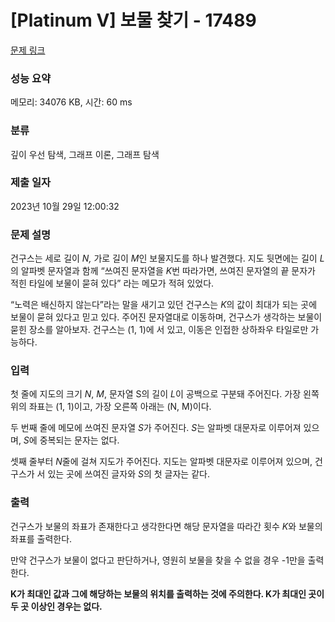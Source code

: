 # [Platinum V] 보물 찾기 - 17489 

[문제 링크](https://www.acmicpc.net/problem/17489) 

### 성능 요약

메모리: 34076 KB, 시간: 60 ms

### 분류

깊이 우선 탐색, 그래프 이론, 그래프 탐색

### 제출 일자

2023년 10월 29일 12:00:32

### 문제 설명

<p>건구스는 세로 길이 <em>N,</em> 가로 길이 <em>M</em>인 보물지도를 하나 발견했다. 지도 뒷면에는 길이 <em>L</em>의 알파벳 문자열과 함께 “쓰여진 문자열을 <em>K</em>번 따라가면, 쓰여진 문자열의 끝 문자가 적힌 타일에 보물이 묻혀 있다” 라는 메모가 적혀 있었다.</p>

<p>“노력은 배신하지 않는다”라는 말을 새기고 있던 건구스는<em> K</em>의 값이 최대가 되는 곳에 보물이 묻혀 있다고 믿고 있다. 주어진 문자열대로 이동하며, 건구스가 생각하는 보물이 묻힌 장소를 알아보자. 건구스는 (1, 1)에 서 있고, 이동은 인접한 상하좌우 타일로만 가능하다.</p>

### 입력 

 <p>첫 줄에 지도의 크기 <em>N</em>, <em>M</em>, 문자열 S의 길이 <em>L</em>이 공백으로 구분돼 주어진다. 가장 왼쪽 위의 좌표는 (1, 1)이고, 가장 오른쪽 아래는 (N, M)이다.</p>

<p>두 번째 줄에 메모에 쓰여진 문자열<em> S</em>가 주어진다. <em>S</em>는 알파벳 대문자로 이루어져 있으며, <em>S</em>에 중복되는 문자는 없다.</p>

<p>셋째 줄부터 <em>N</em>줄에 걸쳐 지도가 주어진다. 지도는 알파벳 대문자로 이루어져 있으며, 건구스가 서 있는 곳에 쓰여진 글자와 <em>S</em>의 첫 글자는 같다.</p>

### 출력 

 <p>건구스가 보물의 좌표가 존재한다고 생각한다면 해당 문자열을 따라간 횟수 <em>K</em>와 보물의 좌표를 출력한다.</p>

<p>만약 건구스가 보물이 없다고 판단하거나, 영원히 보물을 찾을 수 없을 경우 -1만을 출력한다.</p>

<p><strong>K가 최대인 값과 그에 해당하는 보물의 위치를 출력하는 것에 주의한다. K가 최대인 곳이 두 곳 이상인 경우는 없다.</strong></p>

